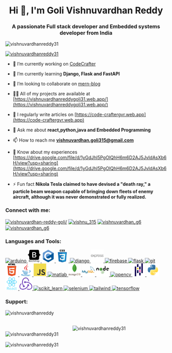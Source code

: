 <h1 align="center">Hi 👋, I'm Goli Vishnuvardhan Reddy</h1>
<h3 align="center">A passionate Full stack developer and Embedded systems developer from India</h3>

<p align="left"> <img src="https://komarev.com/ghpvc/?username=vishnuvardhanreddy31&label=Profile%20views&color=0e75b6&style=flat" alt="vishnuvardhanreddy31" /> </p>

<p align="left"> <a href="https://github.com/ryo-ma/github-profile-trophy"><img src="https://github-profile-trophy.vercel.app/?username=vishnuvardhanreddy31" alt="vishnuvardhanreddy31" /></a> </p>

- 🔭 I’m currently working on [CodeCrafter](https://code-craftergvr.web.app)

- 🌱 I’m currently learning **Django, Flask and FastAPI**

- 👯 I’m looking to collaborate on [mern-blog](https://code-craftergvr.web.app)

- 👨‍💻 All of my projects are available at [https://vishnuvardhanreddygoli31.web.app/](https://vishnuvardhanreddygoli31.web.app/)

- 📝 I regularly write articles on [https://code-craftergvr.web.app](https://code-craftergvr.web.app)

- 💬 Ask me about **react,python,java and Embedded Programming**

- 📫 How to reach me **vishnuvardhan.goli315@gmail.com**

- 📄 Know about my experiences [https://drive.google.com/file/d/1yGdJhl5PgOlQhH6m6D2AJ5JvIdAsXb6H/view?usp=sharing](https://drive.google.com/file/d/1yGdJhl5PgOlQhH6m6D2AJ5JvIdAsXb6H/view?usp=sharing)

- ⚡ Fun fact **Nikola Tesla claimed to have devised a "death ray," a particle beam weapon capable of bringing down fleets of enemy aircraft, although it was never demonstrated or fully realized.**

<h3 align="left">Connect with me:</h3>
<p align="left">
<a href="https://linkedin.com/in/vishnuvardhan-reddy-goli/" target="blank"><img align="center" src="https://raw.githubusercontent.com/rahuldkjain/github-profile-readme-generator/master/src/images/icons/Social/linked-in-alt.svg" alt="vishnuvardhan-reddy-goli/" height="30" width="40" /></a>
<a href="https://www.codechef.com/users/vishnu_315" target="blank"><img align="center" src="https://cdn.jsdelivr.net/npm/simple-icons@3.1.0/icons/codechef.svg" alt="vishnu_315" height="30" width="40" /></a>
<a href="https://www.hackerrank.com/vishnuvardhan_g6" target="blank"><img align="center" src="https://raw.githubusercontent.com/rahuldkjain/github-profile-readme-generator/master/src/images/icons/Social/hackerrank.svg" alt="vishnuvardhan_g6" height="30" width="40" /></a>
<a href="https://www.leetcode.com/vishnuvardhan_g6" target="blank"><img align="center" src="https://raw.githubusercontent.com/rahuldkjain/github-profile-readme-generator/master/src/images/icons/Social/leet-code.svg" alt="vishnuvardhan_g6" height="30" width="40" /></a>
</p>

<h3 align="left">Languages and Tools:</h3>
<p align="left"> <a href="https://www.arduino.cc/" target="_blank" rel="noreferrer"> <img src="https://cdn.worldvectorlogo.com/logos/arduino-1.svg" alt="arduino" width="40" height="40"/> </a> <a href="https://getbootstrap.com" target="_blank" rel="noreferrer"> <img src="https://raw.githubusercontent.com/devicons/devicon/master/icons/bootstrap/bootstrap-plain-wordmark.svg" alt="bootstrap" width="40" height="40"/> </a> <a href="https://www.cprogramming.com/" target="_blank" rel="noreferrer"> <img src="https://raw.githubusercontent.com/devicons/devicon/master/icons/c/c-original.svg" alt="c" width="40" height="40"/> </a> <a href="https://www.w3schools.com/css/" target="_blank" rel="noreferrer"> <img src="https://raw.githubusercontent.com/devicons/devicon/master/icons/css3/css3-original-wordmark.svg" alt="css3" width="40" height="40"/> </a> <a href="https://www.djangoproject.com/" target="_blank" rel="noreferrer"> <img src="https://cdn.worldvectorlogo.com/logos/django.svg" alt="django" width="40" height="40"/> </a> <a href="https://expressjs.com" target="_blank" rel="noreferrer"> <img src="https://raw.githubusercontent.com/devicons/devicon/master/icons/express/express-original-wordmark.svg" alt="express" width="40" height="40"/> </a> <a href="https://firebase.google.com/" target="_blank" rel="noreferrer"> <img src="https://www.vectorlogo.zone/logos/firebase/firebase-icon.svg" alt="firebase" width="40" height="40"/> </a> <a href="https://flask.palletsprojects.com/" target="_blank" rel="noreferrer"> <img src="https://www.vectorlogo.zone/logos/pocoo_flask/pocoo_flask-icon.svg" alt="flask" width="40" height="40"/> </a> <a href="https://git-scm.com/" target="_blank" rel="noreferrer"> <img src="https://www.vectorlogo.zone/logos/git-scm/git-scm-icon.svg" alt="git" width="40" height="40"/> </a> <a href="https://www.w3.org/html/" target="_blank" rel="noreferrer"> <img src="https://raw.githubusercontent.com/devicons/devicon/master/icons/html5/html5-original-wordmark.svg" alt="html5" width="40" height="40"/> </a> <a href="https://www.java.com" target="_blank" rel="noreferrer"> <img src="https://raw.githubusercontent.com/devicons/devicon/master/icons/java/java-original.svg" alt="java" width="40" height="40"/> </a> <a href="https://developer.mozilla.org/en-US/docs/Web/JavaScript" target="_blank" rel="noreferrer"> <img src="https://raw.githubusercontent.com/devicons/devicon/master/icons/javascript/javascript-original.svg" alt="javascript" width="40" height="40"/> </a> <a href="https://www.mathworks.com/" target="_blank" rel="noreferrer"> <img src="https://upload.wikimedia.org/wikipedia/commons/2/21/Matlab_Logo.png" alt="matlab" width="40" height="40"/> </a> <a href="https://www.mongodb.com/" target="_blank" rel="noreferrer"> <img src="https://raw.githubusercontent.com/devicons/devicon/master/icons/mongodb/mongodb-original-wordmark.svg" alt="mongodb" width="40" height="40"/> </a> <a href="https://www.mysql.com/" target="_blank" rel="noreferrer"> <img src="https://raw.githubusercontent.com/devicons/devicon/master/icons/mysql/mysql-original-wordmark.svg" alt="mysql" width="40" height="40"/> </a> <a href="https://nodejs.org" target="_blank" rel="noreferrer"> <img src="https://raw.githubusercontent.com/devicons/devicon/master/icons/nodejs/nodejs-original-wordmark.svg" alt="nodejs" width="40" height="40"/> </a> <a href="https://opencv.org/" target="_blank" rel="noreferrer"> <img src="https://www.vectorlogo.zone/logos/opencv/opencv-icon.svg" alt="opencv" width="40" height="40"/> </a> <a href="https://pandas.pydata.org/" target="_blank" rel="noreferrer"> <img src="https://raw.githubusercontent.com/devicons/devicon/2ae2a900d2f041da66e950e4d48052658d850630/icons/pandas/pandas-original.svg" alt="pandas" width="40" height="40"/> </a> <a href="https://www.python.org" target="_blank" rel="noreferrer"> <img src="https://raw.githubusercontent.com/devicons/devicon/master/icons/python/python-original.svg" alt="python" width="40" height="40"/> </a> <a href="https://reactjs.org/" target="_blank" rel="noreferrer"> <img src="https://raw.githubusercontent.com/devicons/devicon/master/icons/react/react-original-wordmark.svg" alt="react" width="40" height="40"/> </a> <a href="https://redux.js.org" target="_blank" rel="noreferrer"> <img src="https://raw.githubusercontent.com/devicons/devicon/master/icons/redux/redux-original.svg" alt="redux" width="40" height="40"/> </a> <a href="https://scikit-learn.org/" target="_blank" rel="noreferrer"> <img src="https://upload.wikimedia.org/wikipedia/commons/0/05/Scikit_learn_logo_small.svg" alt="scikit_learn" width="40" height="40"/> </a> <a href="https://www.selenium.dev" target="_blank" rel="noreferrer"> <img src="https://raw.githubusercontent.com/detain/svg-logos/780f25886640cef088af994181646db2f6b1a3f8/svg/selenium-logo.svg" alt="selenium" width="40" height="40"/> </a> <a href="https://tailwindcss.com/" target="_blank" rel="noreferrer"> <img src="https://www.vectorlogo.zone/logos/tailwindcss/tailwindcss-icon.svg" alt="tailwind" width="40" height="40"/> </a> <a href="https://www.tensorflow.org" target="_blank" rel="noreferrer"> <img src="https://www.vectorlogo.zone/logos/tensorflow/tensorflow-icon.svg" alt="tensorflow" width="40" height="40"/> </a> </p>

<h3 align="left">Support:</h3>
<p><a href="https://www.buymeacoffee.com/vishnuvardhanreddy"> <img align="left" src="https://cdn.buymeacoffee.com/buttons/v2/default-yellow.png" height="50" width="210" alt="vishnuvardhanreddy" /></a></p><br><br>

<p><img align="left" src="https://github-readme-stats.vercel.app/api/top-langs?username=vishnuvardhanreddy31&show_icons=true&locale=en&layout=compact" alt="vishnuvardhanreddy31" /></p>

<p>&nbsp;<img align="center" src="https://github-readme-stats.vercel.app/api?username=vishnuvardhanreddy31&show_icons=true&locale=en" alt="vishnuvardhanreddy31" /></p>

<p><img align="center" src="https://github-readme-streak-stats.herokuapp.com/?user=vishnuvardhanreddy31&" alt="vishnuvardhanreddy31" /></p>
